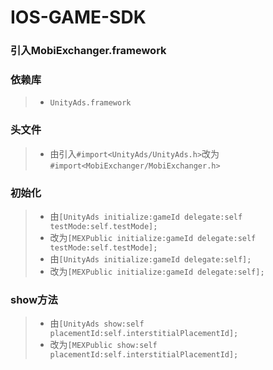 # IOS-GAME-SDK

### 引入MobiExchanger.framework

### 依赖库
> * `UnityAds.framework`


### 头文件
> * 由引入`#import<UnityAds/UnityAds.h>`改为`#import<MobiExchanger/MobiExchanger.h>`

### 初始化
> * 由`[UnityAds initialize:gameId delegate:self testMode:self.testMode];`
> * 改为`[MEXPublic initialize:gameId delegate:self testMode:self.testMode];`
> * 由`[UnityAds initialize:gameId delegate:self];`
> * 改为`[MEXPublic initialize:gameId delegate:self];`

### show方法
> * 由`[UnityAds show:self placementId:self.interstitialPlacementId];`
> * 改为`[MEXPublic show:self placementId:self.interstitialPlacementId];`

